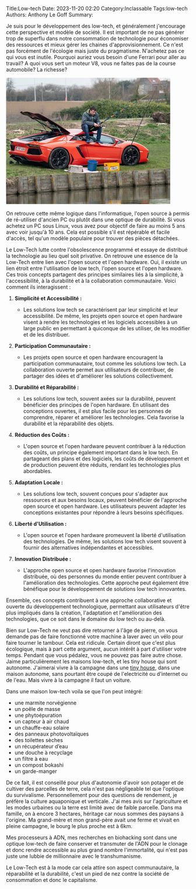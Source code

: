 Title:Low-tech
Date: 2023-11-20 02:20
Category:Inclassable
Tags:low-tech
Authors: Anthony Le Goff
Summary:

Je suis pour le développement des low-tech, et généralement j'encourage cette perspective et modèle de société. Il est important de ne pas générer trop de superflu dans notre consommation de technologie pour économiser des ressources et mieux gérer les chaines d'approvisionnement. Ce n'est pas forcément de l'écologie mais juste du pragmatisme. N'achetez pas ce qui vous est inutile. Pourquoi auriez vous besoin d'une Ferrari pour aller au travail? A quoi vous sert un moteur V8, vous ne faites pas de la course automobile? La richesse?

![lambo](images/lambo.jpg)

On retrouve cette même logique dans l'informatique, l'open source à permis de ré-utiliser d'ancien PC ou plutôt dans une optique de durabilité. Si vous achetez un PC sous Linux, vous avez pour objectif de faire au moins 5 ans avec voir jusqu'à 10 ans. Cela est possible s'il est répérable et facile d'accès, tel qu'un modèle populaire pour trouver des pièces détachées.

Le Low-Tech lutte contre l'obsolescence programmé et essaye de distribué la technologie au lieu quel soit privative. On retrouve une essence de la Low-Tech entre lien avec l'open source et l'open hardware. Oui, il existe un lien étroit entre l'utilisation de low tech, l'open source et l'open hardware. Ces trois concepts partagent des principes similaires liés à la simplicité, à l'accessibilité, à la durabilité et à la collaboration communautaire. Voici comment ils interagissent :

1. **Simplicité et Accessibilité :**
    - Les solutions low tech se caractérisent par leur simplicité et leur accessibilité. De même, les projets open source et open hardware visent à rendre les technologies et les logiciels accessibles à un large public en permettant à quiconque de les utiliser, de les modifier et de les distribuer.

2. **Participation Communautaire :**
    - Les projets open source et open hardware encouragent la participation communautaire, tout comme les solutions low tech. La collaboration ouverte permet aux utilisateurs de contribuer, de partager des idées et d'améliorer les solutions collectivement.

3. **Durabilité et Réparabilité :**
    - Les solutions low tech, souvent axées sur la durabilité, peuvent bénéficier des principes de l'open hardware. En utilisant des conceptions ouvertes, il est plus facile pour les personnes de comprendre, réparer et améliorer les technologies. Cela favorise la durabilité et la réparabilité des objets.

4. **Réduction des Coûts :**
    - L'open source et l'open hardware peuvent contribuer à la réduction des coûts, un principe également important dans le low tech. En partageant des plans et des logiciels, les coûts de développement et de production peuvent être réduits, rendant les technologies plus abordables.

5. **Adaptation Locale :**
    - Les solutions low tech, souvent conçues pour s'adapter aux ressources et aux besoins locaux, peuvent bénéficier de l'approche open source et open hardware. Les utilisateurs peuvent adapter les conceptions existantes pour répondre à leurs besoins spécifiques.

6. **Liberté d'Utilisation :**
    - L'open source et l'open hardware promeuvent la liberté d'utilisation des technologies. De même, les solutions low tech visent souvent à fournir des alternatives indépendantes et accessibles.

7. **Innovation Distribuée :**
    - L'approche open source et open hardware favorise l'innovation distribuée, où des personnes du monde entier peuvent contribuer à l'amélioration des technologies. Cette approche peut également être bénéfique pour le développement de solutions low tech innovantes.

Ensemble, ces concepts contribuent à une approche collaborative et ouverte du développement technologique, permettant aux utilisateurs d'être plus impliqués dans la création, l'adaptation et l'amélioration des technologies, que ce soit dans le domaine du low tech ou au-delà.

Bien sur Low-Tech ne veut pas dire retourner à l'âge de pierre, on vous demande pas de faire fonctionné votre machine à laver avec un vélo pour faire tourner le tambour. Cela est ridicule. Certain diront que c'est plus écologique, mais à part cette argument, aucun intérêt à part d'utiliser votre temps. Pendant que vous pédalez, vous ne pouvez pas faire autre chose. Jaime particulièrement les maisons low-tech, et les tiny house qui sont autonome. J'aimerai vivre à la campagne dans une [tiny house](https://mygreencocoon.com/low-tech-tiny-house/), dans une maison autonome, sans pourtant être coupé de l'electricité ou d'internet ou de l'eau. Mais vivre à la campagne il faut un voiture.

Dans une maison low-tech voila se que l'on peut intégré:

* une marmite norvégienne
* un poêle de masse
* une phytoépuration 
* un capteur à air chaud
* un chauffe-eau solaire 
* des panneaux photovoltaïques
* des toilettes sèches 
* un récupérateur d’eau
* une douche à recyclage
* un filtre à eau
* un compost bokashi
* un garde-manger

De ce fait, il est conseillé pour plus d'autonomie d'avoir son potager et de cultiver des parcelles de terre, cela n'est pas négligeable tel que l'optique du survivalisme. Personnellement pour des questions de rendement, je préfère la culture aquaponique et verticale. J'ai mes avis sur l'agriculture et les modes urbaines ou la terre est limité avec de faible parcelle. Dans ma famille, on à encore 3 hectares, héritage car nous sommes des paysans à l'origine. Ma grand-mère et mon grand-père avait une ferme et vivait en pleine campagne, le bourg le plus proche est à 6km. 

Mes processeurs à ADN, mes recherches en biohacking sont dans une optique low-tech de faire conserver et transmuter de l'ADN pour le clonage et donc rendre accessible au plus grand nombre l'immortalité, qui n'est pas juste une lubbie de millionnaire avec le transhumanisme.

Le Low-Tech est à la mode car cela attire son aspect communautaire, la réparabilité et la durabilité, c'est un pied de nez contre la société de consommation et donc le capitalisme.